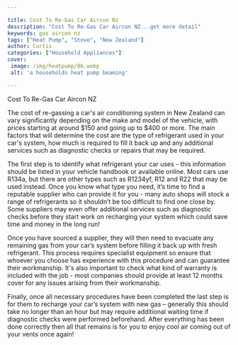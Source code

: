 ```yaml
---

title: Cost To Re-Gas Car Aircon Nz
description: "Cost To Re-Gas Car Aircon NZ...get more detail"
keywords: gas aircon nz
tags: ["Heat Pump", "Stove", "New Zealand"]
author: Curtis
categories: ["Household Appliances"]
cover: 
 image: /img/heatpump/86.webp
 alt: 'a households heat pump beaming'

---
```


Cost To Re-Gas Car Aircon NZ 

The cost of re-gassing a car's air conditioning system in New Zealand can vary significantly depending on the make and model of the vehicle, with prices starting at around $150 and going up to $400 or more. The main factors that will determine the cost are the type of refrigerant used in your car's system, how much is required to fill it back up and any additional services such as diagnostic checks or repairs that may be required. 

The first step is to identify what refrigerant your car uses - this information should be listed in your vehicle handbook or available online. Most cars use R134a, but there are other types such as R1234yf, R12 and R22 that may be used instead. Once you know what type you need, it’s time to find a reputable supplier who can provide it for you - many auto shops will stock a range of refrigerants so it shouldn’t be too difficult to find one close by. Some suppliers may even offer additional services such as diagnostic checks before they start work on recharging your system which could save time and money in the long run! 

Once you have sourced a supplier, they will then need to evacuate any remaining gas from your car’s system before filling it back up with fresh refrigerant. This process requires specialist equipment so ensure that whoever you choose has experience with this procedure and can guarantee their workmanship. It's also important to check what kind of warranty is included with the job - most companies should provide at least 12 months cover for any issues arising from their workmanship. 

Finally, once all necessary procedures have been completed the last step is for them to recharge your car’s system with new gas – generally this should take no longer than an hour but may require additional waiting time if diagnostic checks were performed beforehand. After everything has been done correctly then all that remains is for you to enjoy cool air coming out of your vents once again!
